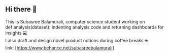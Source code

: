 ## Hi there 👋
This is Subasree Balamurali, computer science student working on <br>
def analysis(dataset): indenting analysis code and returning dashboards for insights 💻 <br>
I also draft and design novel product notions during coffee breaks ☕️ <br>
link: [https://www.behance.net/subasreebalamurali]
<!--
**subasreecodes/subasreecodes** is a ✨ _special_ ✨ repository because its `README.md` (this file) appears on your GitHub profile.

Here are some ideas to get you started:

- 🔭 I’m currently working on ...
- 🌱 I’m currently learning ...
- 👯 I’m looking to collaborate on ...
- 🤔 I’m looking for help with ...
- 💬 Ask me about ...
- 📫 How to reach me: ...
- 😄 Pronouns: ...
- ⚡ Fun fact: ...
-->

